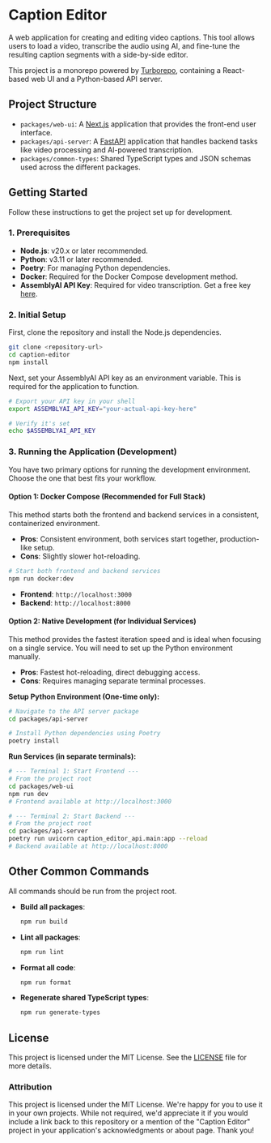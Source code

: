 # Caption Editor

A web application for creating and editing video captions. This tool allows users to load a video, transcribe the audio using AI, and fine-tune the resulting caption segments with a side-by-side editor.

This project is a monorepo powered by [Turborepo](https://turbo.build/), containing a React-based web UI and a Python-based API server.

## Project Structure

- `packages/web-ui`: A [Next.js](https://nextjs.org/) application that provides the front-end user interface.
- `packages/api-server`: A [FastAPI](https://fastapi.tiangolo.com/) application that handles backend tasks like video processing and AI-powered transcription.
- `packages/common-types`: Shared TypeScript types and JSON schemas used across the different packages.

## Getting Started

Follow these instructions to get the project set up for development.

### 1. Prerequisites

- **Node.js**: v20.x or later recommended.
- **Python**: v3.11 or later recommended.
- **Poetry**: For managing Python dependencies.
- **Docker**: Required for the Docker Compose development method.
- **AssemblyAI API Key**: Required for video transcription. Get a free key [here](https://www.assemblyai.com/dashboard/signup).

### 2. Initial Setup

First, clone the repository and install the Node.js dependencies.

```bash
git clone <repository-url>
cd caption-editor
npm install
```

Next, set your AssemblyAI API key as an environment variable. This is required for the application to function.

```bash
# Export your API key in your shell
export ASSEMBLYAI_API_KEY="your-actual-api-key-here"

# Verify it's set
echo $ASSEMBLYAI_API_KEY
```

### 3. Running the Application (Development)

You have two primary options for running the development environment. Choose the one that best fits your workflow.

#### Option 1: Docker Compose (Recommended for Full Stack)

This method starts both the frontend and backend services in a consistent, containerized environment.

- **Pros**: Consistent environment, both services start together, production-like setup.
- **Cons**: Slightly slower hot-reloading.

```bash
# Start both frontend and backend services
npm run docker:dev
```
- **Frontend**: `http://localhost:3000`
- **Backend**: `http://localhost:8000`

#### Option 2: Native Development (for Individual Services)

This method provides the fastest iteration speed and is ideal when focusing on a single service. You will need to set up the Python environment manually.

- **Pros**: Fastest hot-reloading, direct debugging access.
- **Cons**: Requires managing separate terminal processes.

**Setup Python Environment (One-time only):**
```bash
# Navigate to the API server package
cd packages/api-server

# Install Python dependencies using Poetry
poetry install
```

**Run Services (in separate terminals):**
```bash
# --- Terminal 1: Start Frontend ---
# From the project root
cd packages/web-ui
npm run dev
# Frontend available at http://localhost:3000
```

```bash
# --- Terminal 2: Start Backend ---
# From the project root
cd packages/api-server
poetry run uvicorn caption_editor_api.main:app --reload
# Backend available at http://localhost:8000
```

## Other Common Commands

All commands should be run from the project root.

- **Build all packages**:
  ```bash
  npm run build
  ```

- **Lint all packages**:
  ```bash
  npm run lint
  ```

- **Format all code**:
  ```bash
  npm run format
  ```

- **Regenerate shared TypeScript types**:
  ```bash
  npm run generate-types
  ```

## License

This project is licensed under the MIT License. See the [LICENSE](LICENSE) file for more details.

### Attribution

This project is licensed under the MIT License. We're happy for you to use it in your own projects. While not required, we'd appreciate it if you would include a link back to this repository or a mention of the "Caption Editor" project in your application's acknowledgments or about page. Thank you!
